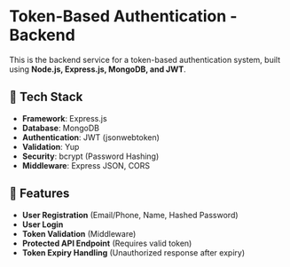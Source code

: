 # Token-Based Authentication - Backend

This is the backend service for a token-based authentication system, built using **Node.js, Express.js, MongoDB, and JWT**.

## 🚀 Tech Stack

- **Framework**: Express.js
- **Database**: MongoDB
- **Authentication**: JWT (jsonwebtoken)
- **Validation**: Yup
- **Security**: bcrypt (Password Hashing)
- **Middleware**: Express JSON, CORS

## 📌 Features

- **User Registration** (Email/Phone, Name, Hashed Password)
- **User Login**
- **Token Validation** (Middleware)
- **Protected API Endpoint** (Requires valid token)
- **Token Expiry Handling** (Unauthorized response after expiry)
